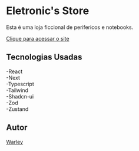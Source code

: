 # Eletronic's Store

Esta é uma loja ficcional de perifericos e notebooks.

<a href="https://eletronic-store-azure.vercel.app/">Clique para acessar o site</a> 

## Tecnologias Usadas

-React  
-Next  
-Typescript  
-Tailwind  
-Shadcn-ui  
-Zod  
-Zustand  

## Autor
<a href="https://www.instagram.com/warleyfariaas/">Warley</a>

